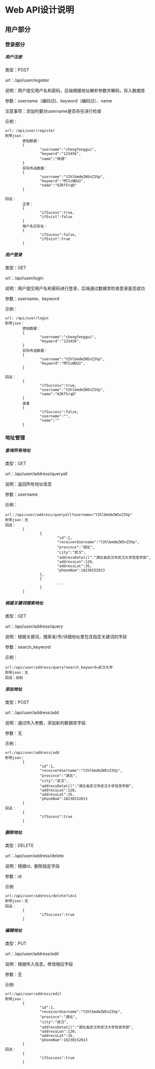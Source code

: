 # Web API设计说明



## 用户部分

### 登录部分

##### 用户注册

类型：POST

url：/api/user/register

说明：用户提交用户名和密码，后端根据地址解析参数并解码，存入数据库

参数：username（编码过)、keyword（编码过）、name

注意事项：添加时要对username是否存在进行检查

示例：

```
url: /api/user/register
附带json：
		原始数据：
		{
				"username":"chengfenggui",
				"keyword":"123456",
				"name":"钟源"
		}
		实际传送数据：
		{
				"username":"Y2hlbmdmZW5nZ3Vp",
				"keyword":"MTIzNDU2",
				"name":"6ZKf5rqQ"
		}
		
回送：
		正常：
		{
				"ifSucess":true,
				"ifExist":false
		}
		用户名已存在：
		{
				"ifSucess":false,
				"ifExist":true
		}
```



##### 用户登录

类型：GET

url：/api/user/login

说明：用户提交用户名和密码进行登录，后端通过数据库检查登录是否成功

参数：username、keyword

示例：

```
url: /api/user/login
附带json：
		原始数据：
		{
				"username":"chengfenggui",
				"keyword":"123456",
		}
		实际传送数据：
		{
				"username":"Y2hlbmdmZW5nZ3Vp",
				"keyword":"MTIzNDU2",
		}
		
回送：
		{
				"ifSuccess":true,
				"username":"Y2hlbmdmZW5nZ3Vp",
				"name":"6ZKf5rqQ"
		}
		或者
		{
				"ifSuccess":false,
				"username":"",
				"name":""
		}
```



### 地址管理

##### 查询所有地址

类型：GET

url：/api/user/address/queryall

说明：返回所有地址信息

参数：username

示例：

```
url：/api/user/address/queryall?username="Y2hlbmdmZW5nZ3Vp"
附带json：无
回送：
		[
				{
						"id":1,
						"receiverUsername":"Y2hlbmdmZW5nZ3Vp",
						"province":"湖北",
						"city":"武汉",
						"addressDetatil":"湖北省武汉市武汉大学信息学部",
						"addressLon":120,
						"addressLat":35,
						"phoneNum":18230152013
				},
				{
						...
				}
		]
```



##### 根据关键词搜索地址

类型：GET

url：/api/user/address/query

说明：根据关键词，搜索省/市/详细地址里包含指定关键词的字段

参数：search_keyword

示例：

```
url:/api/user/address/query?search_keyword=武汉大学
附带json：无
回送：如前
```



##### 添加地址

类型：POST

url：/api/user/address/add

说明：通过传入参数，添加新的数据库字段

参数：无

示例：

```
url:/api/user/address/add
附带json：
		{
				"id":1,
				"receiverUsername":"Y2hlbmdmZW5nZ3Vp",
				"province":"湖北",
				"city":"武汉",
				"addressDetatil":"湖北省武汉市武汉大学信息学部",
				"addressLon":120,
				"addressLat":35,
				"phoneNum":18230152013
		}
回送：
		{
				"ifSucess":true
		}
```



##### 删除地址

类型：DELETE

url：/api/user/address/delete

说明：根据id，删除指定字段

参数：id

示例

```
url:/api/user/address/delete?id=1
附带json：无
回送：
		{
				"ifSuccess":true
		}
```



##### 编辑地址

类型：PUT

url：/api/user/address/edit

说明：根据传入信息，修改相应字段

参数：无

示例

```
url:/api/user/address/edit
附带json：
		{
				"id":1,
				"receiverUsername":"Y2hlbmdmZW5nZ3Vp",
				"province":"湖北",
				"city":"武汉",
				"addressDetatil":"湖北省武汉市武汉大学信息学部",
				"addressLon":120,
				"addressLat":35,
				"phoneNum":18230152013
		}
回送：
		{
				"ifSuccess":true
		}
```

